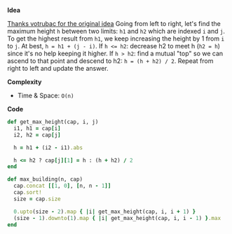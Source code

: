 **Idea**

[Thanks votrubac for the original idea](https://leetcode.com/problems/maximum-building-height/discuss/1175269/C%2B%2B-with-picture-2-passes)
Going from left to right, let's find the maximum height `h` between two limits: `h1` and `h2` which are indexed `i` and `j`.
To get the highest result from `h1`, we keep increasing the height by 1 from `i` to `j`. At best, `h = h1 + (j - i)`.
If `h <= h2`: decrease h2 to meet h (`h2 = h`) since it's no help keeping it higher.
If `h > h2`: find a mutual "top" so we can ascend to that point and descend to h2: `h = (h + h2) / 2`.
Repeat from right to left and update the answer.

 **Complexity**

- Time & Space: `O(n)`

**Code**

```ruby
def get_max_height(cap, i, j)
  i1, h1 = cap[i]
  i2, h2 = cap[j]

  h = h1 + (i2 - i1).abs

  h <= h2 ? cap[j][1] = h : (h + h2) / 2
end

def max_building(n, cap)
  cap.concat [[1, 0], [n, n - 1]]
  cap.sort!
  size = cap.size

  0.upto(size - 2).map { |i| get_max_height(cap, i, i + 1) }
  (size - 1).downto(1).map { |i| get_max_height(cap, i, i - 1) }.max
end
```
